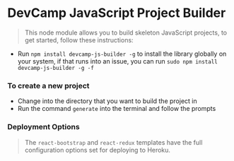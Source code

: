 # DevCamp JavaScript Project Builder

> This node module allows you to build skeleton JavaScript projects, to get started, follow these instructions:

- Run `npm install devcamp-js-builder -g` to install the library globally on your system, if that runs into an issue, you can run `sudo npm install devcamp-js-builder -g -f`

### To create a new project

- Change into the directory that you want to build the project in
- Run the command `generate` into the terminal and follow the prompts


### Deployment Options

> The `react-bootstrap` and `react-redux` templates have the full configuration options set for deploying to Heroku.